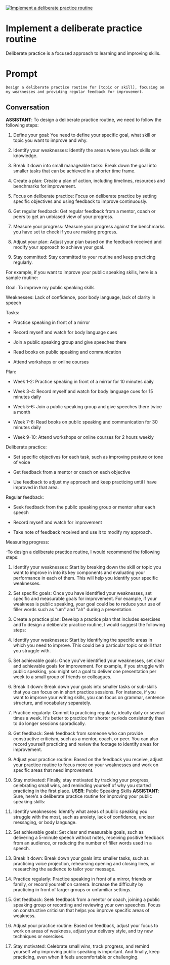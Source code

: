 
[![lmplement a deliberate practice routine](https://flow-prompt-covers.s3.us-west-1.amazonaws.com/icon/minimalist/mini_10.png)]()
# lmplement a deliberate practice routine 
Deliberate practice is a focused approach to learning and improving skills. 

# Prompt

```
Design a deliberate practice routine for [topic or skill], focusing on my weaknesses and providing regular feedback for improvement.
```

## Conversation

**ASSISTANT**: To design a deliberate practice routine, we need to follow the following steps:



1. Define your goal: You need to define your specific goal, what skill or topic you want to improve and why.



2. Identify your weaknesses: Identify the areas where you lack skills or knowledge. 



3. Break it down into small manageable tasks: Break down the goal into smaller tasks that can be achieved in a shorter time frame.



4. Create a plan: Create a plan of action, including timelines, resources and benchmarks for improvement.



5. Focus on deliberate practice: Focus on deliberate practice by setting specific objectives and using feedback to improve continuously.



6. Get regular feedback: Get regular feedback from a mentor, coach or peers to get an unbiased view of your progress.



7. Measure your progress: Measure your progress against the benchmarks you have set to check if you are making progress.



8. Adjust your plan: Adjust your plan based on the feedback received and modify your approach to achieve your goal.



9. Stay committed: Stay committed to your routine and keep practicing regularly.



For example, if you want to improve your public speaking skills, here is a sample routine:



Goal: To improve my public speaking skills



Weaknesses: Lack of confidence, poor body language, lack of clarity in speech



Tasks:

- Practice speaking in front of a mirror

- Record myself and watch for body language cues

- Join a public speaking group and give speeches there

- Read books on public speaking and communication

- Attend workshops or online courses



Plan:

- Week 1-2: Practice speaking in front of a mirror for 10 minutes daily

- Week 3-4: Record myself and watch for body language cues for 15 minutes daily

- Week 5-6: Join a public speaking group and give speeches there twice a month

- Week 7-8: Read books on public speaking and communication for 30 minutes daily

- Week 9-10: Attend workshops or online courses for 2 hours weekly



Deliberate practice:

- Set specific objectives for each task, such as improving posture or tone of voice

- Get feedback from a mentor or coach on each objective

- Use feedback to adjust my approach and keep practicing until I have improved in that area.



Regular feedback:

- Seek feedback from the public speaking group or mentor after each speech

- Record myself and watch for improvement

- Take note of feedback received and use it to modify my approach.



Measuring progress:

-To design a deliberate practice routine, I would recommend the following steps:



1. Identify your weaknesses: Start by breaking down the skill or topic you want to improve in into its key components and evaluating your performance in each of them. This will help you identify your specific weaknesses.



2. Set specific goals: Once you have identified your weaknesses, set specific and measurable goals for improvement. For example, if your weakness is public speaking, your goal could be to reduce your use of filler words such as "um" and "ah" during a presentation.



3. Create a practice plan: Develop a practice plan that includes exercises andTo design a deliberate practice routine, I would suggest the following steps:



1. Identify your weaknesses: Start by identifying the specific areas in which you need to improve. This could be a particular topic or skill that you struggle with.



2. Set achievable goals: Once you've identified your weaknesses, set clear and achievable goals for improvement. For example, if you struggle with public speaking, you might set a goal to deliver one presentation per week to a small group of friends or colleagues.



3. Break it down: Break down your goals into smaller tasks or sub-skills that you can focus on in short practice sessions. For instance, if you want to improve your writing skills, you can focus on grammar, sentence structure, and vocabulary separately.



4. Practice regularly: Commit to practicing regularly, ideally daily or several times a week. It's better to practice for shorter periods consistently than to do longer sessions sporadically.



5. Get feedback: Seek feedback from someone who can provide constructive criticism, such as a mentor, coach, or peer. You can also record yourself practicing and review the footage to identify areas for improvement.



6. Adjust your practice routine: Based on the feedback you receive, adjust your practice routine to focus more on your weaknesses and work on specific areas that need improvement.



7. Stay motivated: Finally, stay motivated by tracking your progress, celebrating small wins, and reminding yourself of why you started practicing in the first place.
**USER**: Public Speaking Skills
**ASSISTANT**: Sure, here's a deliberate practice routine for improving your public speaking skills:



1. Identify weaknesses: Identify what areas of public speaking you struggle with the most, such as anxiety, lack of confidence, unclear messaging, or body language.



2. Set achievable goals: Set clear and measurable goals, such as delivering a 5-minute speech without notes, receiving positive feedback from an audience, or reducing the number of filler words used in a speech.



3. Break it down: Break down your goals into smaller tasks, such as practicing voice projection, rehearsing opening and closing lines, or researching the audience to tailor your message.



4. Practice regularly: Practice speaking in front of a mirror, friends or family, or record yourself on camera. Increase the difficulty by practicing in front of larger groups or unfamiliar settings.



5. Get feedback: Seek feedback from a mentor or coach, joining a public speaking group or recording and reviewing your own speeches. Focus on constructive criticism that helps you improve specific areas of weakness.



6. Adjust your practice routine: Based on feedback, adjust your focus to work on areas of weakness, adjust your delivery style, and try new techniques or exercises.



7. Stay motivated: Celebrate small wins, track progress, and remind yourself why improving public speaking is important. And finally, keep practicing, even when it feels uncomfortable or challenging.


